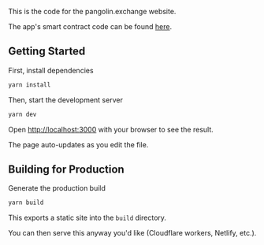 This is the code for the pangolin.exchange website.

The app's smart contract code can be found [here](http://github.com/pangolindex/exchange-contracts).

## Getting Started

First, install dependencies

```bash
yarn install
```

Then, start the development server

```bash
yarn dev
```

Open [http://localhost:3000](http://localhost:3000) with your browser to see the result.

The page auto-updates as you edit the file.

## Building for Production

Generate the production build

```bash
yarn build
```

This exports a static site into the `build` directory.

You can then serve this anyway you'd like (Cloudflare workers, Netlify, etc.).

